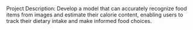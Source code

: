Project Description: Develop a model that can accurately recognize food items from images and estimate their calorie content, enabling users to track their dietary intake and make informed food choices.
